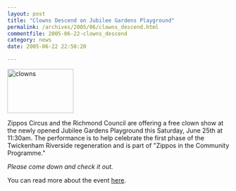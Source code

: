```yaml
---
layout: post
title: "Clowns Descend on Jubilee Gardens Playground"
permalink: /archives/2005/06/clowns_descend.html
commentfile: 2005-06-22-clowns_descend
category: news
date: 2005-06-22 22:58:20

---
```


<a href="/assets/images/2005/zippo.jpg"><img src="/assets/images/2005/zippo-thumb.jpg" width="150" height="100" class="photo right" alt="clowns"/></a>

Zippos Circus and the Richmond Council are offering a free clown show at the newly opened Jubilee Gardens Playground this Saturday, June 25th at 11:30am. The performance is to help celebrate the first phase of the Twickenham Riverside regeneration and is part of "Zippos in the Community Programme."

*Please come down and check it out.*

You can read more about the event [here](/cgi-bin/events.cgi?key=200506221633&action=getevent).
